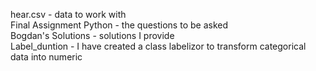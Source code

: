 hear.csv - data to work with
<br>
Final Assignment Python - the questions to be asked
<br>
Bogdan's Solutions - solutions I provide
<br>
Label_duntion - I have created a class labelizor to transform categorical data into numeric

